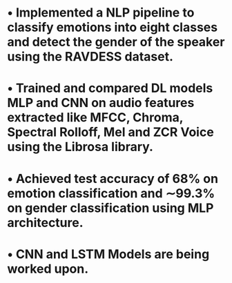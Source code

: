 # • Implemented a NLP pipeline to classify emotions into eight classes and detect the gender of the speaker using the RAVDESS dataset.
# • Trained and compared DL models MLP and CNN on audio features extracted like MFCC, Chroma, Spectral Rolloff, Mel and ZCR Voice using the Librosa library.
# • Achieved test accuracy of 68% on emotion classification and ∼99.3% on gender classification using MLP architecture.
# • CNN and LSTM Models are being worked upon.
